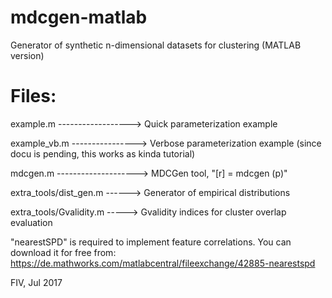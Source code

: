 # mdcgen-matlab
Generator of synthetic n-dimensional datasets for clustering (MATLAB version)

# Files:
example.m  ------------------> Quick parameterization example

example_vb.m ----------------> Verbose parameterization example (since docu is pending, this works as kinda tutorial)

mdcgen.m --------------------> MDCGen tool, "[r] = mdcgen (p)"

extra_tools/dist_gen.m ------> Generator of empirical distributions

extra_tools/Gvalidity.m -----> Gvalidity indices for cluster overlap evaluation

"nearestSPD" is required to implement feature correlations. 
You can download it for free from: https://de.mathworks.com/matlabcentral/fileexchange/42885-nearestspd


FIV, Jul 2017
